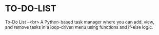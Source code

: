 # TO-DO-LIST
 To-Do List –&lt;br> A Python-based task manager where you can add, view, and remove tasks in a loop-driven menu using functions and if-else logic.
